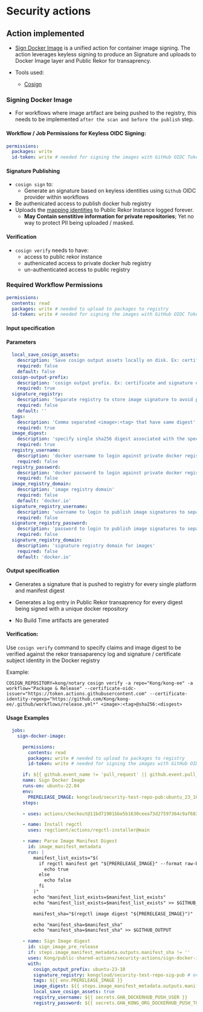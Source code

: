 # Security actions

## Action implemented

- [Sign Docker Image](./sign-docker-image/action.yml) is a unified action for container image signing. The action leverages keyless signing to produce an Signature and uploads to Docker Image layer and Public Rekor for transaprency.

- Tools used:
    - [Cosign](https://github.com/sigstore/cosign)
### Signing Docker Image

- For workflows where image artifact are being pushed to the registry, this needs to be implemented `after the scan and before the publish` step.

#### Workflow / Job Permissions for Keyless OIDC Signing:
```yaml
permissions:
  packages: write
  id-token: write # needed for signing the images with GitHub OIDC Token
```

#### Signature Publishing
- `cosign sign` to:
  -  Generate an signature based on keyless identities using `Github` OIDC provider within workflows
- Be authenicated access to publish docker hub registry
- Uploads the [mapping identities](https://github.com/sigstore/fulcio/blob/main/docs/oid-info.md) to Public Rekor Instance logged forever.
  - **May Contain senstitive information for private repositories**; Yet no way to protect PII being uploaded / masked.

#### Verification
- `cosign verify` needs to have:
  - access to public rekor instance
  - authenicated access to private docker hub registry
  - un-authenticated access to public registry

### Required Workflow Permissions

```yaml
permissions:
  contents: read
  packages: write # needed to upload to packages to registry
  id-token: write # needed for signing the images with GitHub OIDC Token
```

#### Input specification

#### Parameters

```yaml
  local_save_cosign_assets:
    description: 'Save cosign output assets locally on disk. Ex: certificate and signature of signed artifacts'
    required: false
    default: false
  cosign-output-prefix:
    description: 'cosign output prefix. Ex: certificate and signature of signed artifacts'
    required: true
  signature_registry:
    description: 'Separate registry to store image signature to avoid polluting image registry'
    required: false
    default: ''
  tags:
    description: 'Comma separated <image>:<tag> that have same digest'
    required: true
  image_digest:
    description: 'specify single sha256 digest associated with the specified image_registries'
    required: true
  registry_username:
    description: 'docker username to login against private docker registry'
    required: false
  registry_password:
    description: 'docker password to login against private docker registry'
    required: false
  image_registry_domain:
    description: 'image registry domain'
    required: false
    default: 'docker.io'
  signature_registry_username:
    description: 'username to login to publish image signatures to separate signature registry'
    required: false
  signature_registry_password:
    description: 'password to login to publish image signatures to separate signature registry'
    required: false
  signature_registry_domain:
    description: 'signature registry domain for images'
    required: false
    default: 'docker.io'

```
#### Output specification

- Generates a signature that is pushed to registry for every single platform and manifest digest

- Generates a log entry in Public Rekor transaprency for every digest being signed with a unique docker repository

- No Build Time artifacts are generated

#### Verification:
Use `cosign verify` command to specify claims and image digest to be verified against the rekor transaparency log and signature / certificate subject identity in the Docker registry

Example:
```
COSIGN_REPOSITORY=kong/notary cosign verify -a repo="Kong/kong-ee" -a workflow="Package & Release" --certificate-oidc-issuer="https://token.actions.githubusercontent.com" --certificate-identity-regexp="https://github.com/Kong/kong-ee/.github/workflows/release.yml*" <image>:<tag>@sha256:<disgest> 
```

#### Usage Examples

```yaml
  jobs:
    sign-docker-image:

      permissions:
        contents: read
        packages: write # needed to upload to packages to registry
        id-token: write # needed for signing the images with GitHub OIDC Token

      if: ${{ github.event_name != 'pull_request' || github.event.pull_request.head.repo.full_name == github.repository }}
      name: Sign Docker Image
      runs-on: ubuntu-22.04
      env:
        PRERELEASE_IMAGE: kongcloud/security-test-repo-pub:ubuntu_23_10 # multi arch image input
      steps:

      - uses: actions/checkout@11bd71901bbe5b1630ceea73d27597364c9af683

      - name: Install regctl
        uses: regclient/actions/regctl-installer@main

      - name: Parse Image Manifest Digest
        id: image_manifest_metadata
        run: |
          manifest_list_exists="$(
            if regctl manifest get "${PRERELEASE_IMAGE}" --format raw-body --require-list -v panic &> /dev/null; then
              echo true
            else
              echo false
            fi
          )"
          echo "manifest_list_exists=$manifest_list_exists"
          echo "manifest_list_exists=$manifest_list_exists" >> $GITHUB_OUTPUT

          manifest_sha="$(regctl image digest "${PRERELEASE_IMAGE}")"

          echo "manifest_sha=$manifest_sha"
          echo "manifest_sha=$manifest_sha" >> $GITHUB_OUTPUT

      - name: Sign Image digest
        id: sign_image_pre_release
        if: steps.image_manifest_metadata.outputs.manifest_sha != ''
        uses: Kong/public-shared-actions/security-actions/sign-docker-image@main
        with:
          cosign_output_prefix: ubuntu-23-10
          signature_registry: kongcloud/security-test-repo-sig-pub # overrides repository to push image signatures; defaults to image repository
          tags: ${{ env.PRERELEASE_IMAGE }}
          image_digest: ${{ steps.image_manifest_metadata.outputs.manifest_sha }}
          local_save_cosign_assets: true
          registry_username: ${{ secrets.GHA_DOCKERHUB_PUSH_USER }}
          registry_password: ${{ secrets.GHA_KONG_ORG_DOCKERHUB_PUSH_TOKEN }}
```